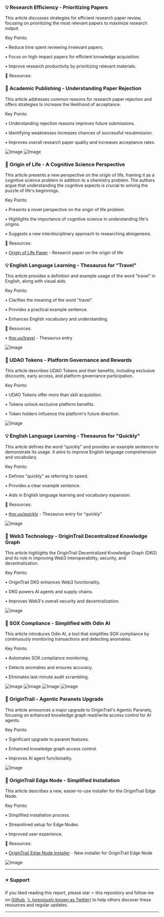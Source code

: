 ### 💡 Research Efficiency - Prioritizing Papers

This article discusses strategies for efficient research paper review, focusing on prioritizing the most relevant papers to maximize research output.

Key Points:

• Reduce time spent reviewing irrelevant papers.


• Focus on high-impact papers for efficient knowledge acquisition.


• Improve research productivity by prioritizing relevant materials.



🔗 Resources:


### 🤖 Academic Publishing - Understanding Paper Rejection

This article addresses common reasons for research paper rejection and offers strategies to increase the likelihood of acceptance.

Key Points:

• Understanding rejection reasons improves future submissions.


• Identifying weaknesses increases chances of successful resubmission.


• Improves overall research paper quality and increases acceptance rates.


![Image](https://pbs.twimg.com/media/GkCQ9jsbQAAiH_q?format=jpg&name=small)
![Image](https://pbs.twimg.com/media/GkCQ9jtaAAA-zxS?format=jpg&name=small)


### 🤖 Origin of Life - A Cognitive Science Perspective

This article presents a new perspective on the origin of life, framing it as a cognitive science problem in addition to a chemistry problem.  The authors argue that understanding the cognitive aspects is crucial to solving the puzzle of life's beginnings.

Key Points:

• Presents a novel perspective on the origin of life problem.


• Highlights the importance of cognitive science in understanding life's origins.


• Suggests a new interdisciplinary approach to researching abiogenesis.


🔗 Resources:

• [Origin of Life Paper](https://tandfonline.com/doi/epdf/10.1080/19420889.2025.2466017?needAccess=true) -  Research paper on the origin of life


### 💡 English Language Learning - Thesaurus for "Travel"

This article provides a definition and example usage of the word "travel" in English, along with visual aids.

Key Points:

• Clarifies the meaning of the word "travel".


• Provides a practical example sentence.


• Enhances English vocabulary and understanding.


🔗 Resources:

• [thsr.us/travel](http://thsr.us/travel) - Thesaurus entry


![Image](https://pbs.twimg.com/media/GkCBjTKXwAAaV9A?format=jpg&name=small)


### 🚀  UDAO Tokens - Platform Governance and Rewards

This article describes UDAO Tokens and their benefits, including exclusive discounts, early access, and platform governance participation.

Key Points:

• UDAO Tokens offer more than skill acquisition.


• Tokens unlock exclusive platform benefits.


• Token holders influence the platform's future direction.


![Image](https://pbs.twimg.com/media/Gj1p0pOW4AA6KkJ?format=jpg&name=small)



### 💡 English Language Learning - Thesaurus for "Quickly"

This article defines the word "quickly" and provides an example sentence to demonstrate its usage.  It aims to improve English language comprehension and vocabulary.

Key Points:

• Defines "quickly" as referring to speed.


• Provides a clear example sentence.


• Aids in English language learning and vocabulary expansion.



🔗 Resources:

• [thsr.us/quickly](http://thsr.us/quickly) - Thesaurus entry for "quickly"

![Image](https://pbs.twimg.com/media/Gj1lDk1XkAAni1m?format=jpg&name=small)


### 🤖 Web3 Technology - OriginTrail Decentralized Knowledge Graph

This article highlights the OriginTrail Decentralized Knowledge Graph (DKG) and its role in improving Web3 interoperability, security, and decentralization.

Key Points:

• OriginTrail DKG enhances Web3 functionality.


• DKG powers AI agents and supply chains.


• Improves Web3's overall security and decentralization.



![Image](https://pbs.twimg.com/media/Gjf2EU5XQAAn10B?format=png&name=small)


### 🤖 SOX Compliance - Simplified with Odin AI

This article introduces Odin AI, a tool that simplifies SOX compliance by continuously monitoring transactions and detecting anomalies.

Key Points:

• Automates SOX compliance monitoring.


• Detects anomalies and ensures accuracy.


• Eliminates last-minute audit scrambling.


![Image](https://pbs.twimg.com/media/Gj0Ggg1acAABIFF?format=jpg&name=small)
![Image](https://pbs.twimg.com/media/Gj0GggyacAAilxF?format=jpg&name=small)
![Image](https://pbs.twimg.com/media/Gj0GggxbQAAZMhd?format=jpg&name=small)
![Image](https://pbs.twimg.com/media/Gj0GggzbUAAuQWT?format=jpg&name=small)



### 🤖 OriginTrail - Agentic Paranets Upgrade

This article announces a major upgrade to OriginTrail's Agentic Paranets, focusing on enhanced knowledge graph read/write access control for AI agents.

Key Points:

• Significant upgrade to paranet features.


• Enhanced knowledge graph access control.


• Improves AI agent functionality.


![Image](https://pbs.twimg.com/media/Gjw7aLlWEAApxfR?format=png&name=small)


### 🚀 OriginTrail Edge Node - Simplified Installation

This article describes a new, easier-to-use installer for the OriginTrail Edge Node.

Key Points:

• Simplified installation process.


• Streamlined setup for Edge Nodes.


• Improved user experience.


🔗 Resources:

• [OriginTrail Edge Node Installer](http://github.com/OriginTrail/edge-node-installer) -  New installer for OriginTrail Edge Node

![Image](https://pbs.twimg.com/ext_tw_video_thumb/1890427661622611968/pu/img/4sDBv6IBzLlOIOsk.jpg)


---

### ⭐️ Support

If you liked reading this report, please star ⭐️ this repository and follow me on [Github](https://github.com/Drix10), [𝕏 (previously known as Twitter)](https://x.com/DRIX_10_) to help others discover these resources and regular updates.

---